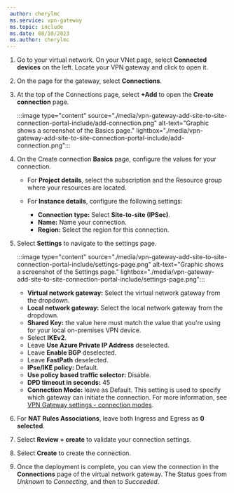 ```yaml
---
 author: cherylmc
 ms.service: vpn-gateway
 ms.topic: include
 ms.date: 08/10/2023
 ms.author: cherylmc
---
```

1. Go to your virtual network. On your VNet page, select **Connected devices** on the left. Locate your VPN gateway and click to open it.
1. On the page for the gateway, select **Connections**.
1. At the top of the Connections page, select **+Add** to open the **Create connection** page.

   :::image type="content" source="./media/vpn-gateway-add-site-to-site-connection-portal-include/add-connection.png" alt-text="Graphic shows a screenshot of the Basics page." lightbox="./media/vpn-gateway-add-site-to-site-connection-portal-include/add-connection.png":::
1. On the Create connection **Basics** page, configure the values for your connection.
   * For **Project details**, select the subscription and the Resource group where your resources are located.
   * For **Instance details**, configure the following settings:

     * **Connection type:** Select **Site-to-site (IPSec)**.
     * **Name:** Name your connection.
     * **Region:** Select the region for this connection.
1. Select **Settings** to navigate to the settings page.

   :::image type="content" source="./media/vpn-gateway-add-site-to-site-connection-portal-include/settings-page.png" alt-text="Graphic shows a screenshot of the Settings page." lightbox="./media/vpn-gateway-add-site-to-site-connection-portal-include/settings-page.png":::

   * **Virtual network gateway:** Select the virtual network gateway from the dropdown.
   * **Local network gateway:** Select the local network gateway from the dropdown.
   * **Shared Key:** the value here must match the value that you're using for your local on-premises VPN device.
   * Select **IKEv2**.
   * Leave **Use Azure Private IP Address** deselected.
   * Leave **Enable BGP** deselected.
   * Leave **FastPath** deselected.
   * **IPse/IKE policy:** Default.
   * **Use policy based traffic selector:** Disable.
   * **DPD timeout in seconds:** 45
   * **Connection Mode:** leave as Default. This setting is used to specify which gateway can initiate the connection. For more information, see [VPN Gateway settings - connection modes](../articles/vpn-gateway/vpn-gateway-about-vpn-gateway-settings.md#connectionmode).
1. For **NAT Rules Associations**, leave both Ingress and Egress as **0 selected**.
1. Select **Review + create** to validate your connection settings.
1. Select **Create** to create the connection.
1. Once the deployment is complete, you can view the connection in the **Connections** page of the virtual network gateway. The Status goes from *Unknown* to *Connecting*, and then to *Succeeded*.